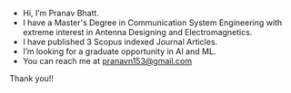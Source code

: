 - Hi, I’m Pranav Bhatt.
- I have a Master's Degree in Communication System Engineering with extreme interest in Antenna Designing and Electromagnetics.
- I have published 3 Scopus indexed Journal Articles.
- I’m looking for a graduate opportunity in AI and ML.
- You can reach me at pranavn153@gmail.com

Thank you!!
